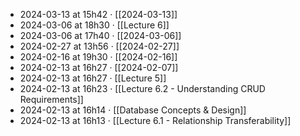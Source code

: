 - 2024-03-13 at 15h42 · [[2024-03-13]]
- 2024-03-06 at 18h30 · [[Lecture 6]]
- 2024-03-06 at 17h40 · [[2024-03-06]]
- 2024-02-27 at 13h56 · [[2024-02-27]]
- 2024-02-16 at 19h30 · [[2024-02-16]]
- 2024-02-13 at 16h27 · [[2024-02-07]]
- 2024-02-13 at 16h27 · [[Lecture 5]]
- 2024-02-13 at 16h23 · [[Lecture 6.2 - Understanding CRUD Requirements]]
- 2024-02-13 at 16h14 · [[Database Concepts & Design]]
- 2024-02-13 at 16h13 · [[Lecture 6.1 - Relationship Transferability]]
